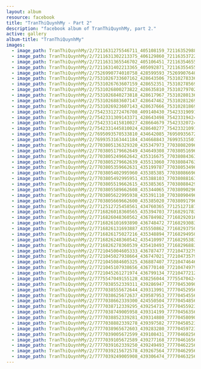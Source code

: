 ```yaml
---
layout: album
resource: facebook
title: "TranThiQuynhMy - Part 2"
description: "facebook album of TranThiQuynhMy, part 2."
active: gallery
album-title: "TranThiQuynhMy"
images:
  - image_path: TranThiQuynhMy/2/7211631275546711_405108159_7211635298879642_1293634090277043777_n.jpg
  - image_path: TranThiQuynhMy/2/7211631302213375_406129860_7211635372212968_4848446225873468237_n.jpg
  - image_path: TranThiQuynhMy/2/7211631365546702_405106451_7211635465546292_8362189491478502333_n.jpg
  - image_path: TranThiQuynhMy/2/7211631402213365_405092871_7211635545546284_84153269269451783_n.jpg
  - image_path: TranThiQuynhMy/2/7526990774010758_428599593_7526990764010759_7056663829470914973_n.jpg
  - image_path: TranThiQuynhMy/2/7531026733607162_428643506_7531027833607052_8352900190738093972_n.jpg
  - image_path: TranThiQuynhMy/2/7531026763607159_428652351_7531027856940383_737008893336260601_n.jpg
  - image_path: TranThiQuynhMy/2/7531026800273822_428635810_7531027970273705_395786202260444992_n.jpg
  - image_path: TranThiQuynhMy/2/7531026840273818_428617967_7531028013607034_5247047724382071556_n.jpg
  - image_path: TranThiQuynhMy/2/7531026883607147_428647462_7531028126940356_8921819531935639476_n.jpg
  - image_path: TranThiQuynhMy/2/7531026923607143_428637666_7531028186940350_8297239345438465766_n.jpg
  - image_path: TranThiQuynhMy/2/7542331272476708_409140430_7542331909143311_3212328306188097138_n.jpg
  - image_path: TranThiQuynhMy/2/7542331309143371_428643498_7542331942476641_4081473119365911549_n.jpg
  - image_path: TranThiQuynhMy/2/7542331415810027_428664679_7542332072476628_3587690818286948458_n.jpg
  - image_path: TranThiQuynhMy/2/7542331445810024_428640277_7542332109143291_3324954355396829660_n.jpg
  - image_path: TranThiQuynhMy/2/7695093570533810_434642085_7695093567200477_3918210845735471262_n.jpg
  - image_path: TranThiQuynhMy/2/7699353163441184_434668843_7699353150107852_9034142394085341103_n.jpg
  - image_path: TranThiQuynhMy/2/7703805136329320_435347973_7703808209662346_5743575238949364193_n.jpg
  - image_path: TranThiQuynhMy/2/7703805179662649_434649308_7703805169662650_1284726985081050900_n.jpg
  - image_path: TranThiQuynhMy/2/7703805249662642_435316675_7703808436328990_3988163355730468842_n.jpg
  - image_path: TranThiQuynhMy/2/7703805279662639_435513060_7703808476328986_4374956369906355633_n.jpg
  - image_path: TranThiQuynhMy/2/7703805359662631_435199787_7703805349662632_6098820511518214521_n.jpg
  - image_path: TranThiQuynhMy/2/7703805402995960_435385385_7703808669662300_1555631938327199418_n.jpg
  - image_path: TranThiQuynhMy/2/7703805492995951_435388103_7703808816328952_4732965654451478213_n.jpg
  - image_path: TranThiQuynhMy/2/7703805519662615_435385365_7703808842995616_896130312088682233_n.jpg
  - image_path: TranThiQuynhMy/2/7703805589662608_435344065_7703809029662264_511709257999722495_n.jpg
  - image_path: TranThiQuynhMy/2/7703805622995938_435391110_7703809049662262_6392683084175079932_n.jpg
  - image_path: TranThiQuynhMy/2/7703805669662600_435385020_7703809179662249_6950194587513997626_n.jpg
  - image_path: TranThiQuynhMy/2/7712512725458561_434760365_7712512718791895_2595657113782627329_n.jpg
  - image_path: TranThiQuynhMy/2/7716826018360565_435394703_7716829178360249_8641816272862771766_n.jpg
  - image_path: TranThiQuynhMy/2/7716826048360562_436784982_7716829201693580_6451381449584880896_n.jpg
  - image_path: TranThiQuynhMy/2/7716826101693890_436748472_7716829308360236_8241516759242280290_n.jpg
  - image_path: TranThiQuynhMy/2/7716826131693887_435550862_7716829375026896_5807747576953611927_n.jpg
  - image_path: TranThiQuynhMy/2/7716826175027216_435348894_7716829495026884_4072989226098536267_n.jpg
  - image_path: TranThiQuynhMy/2/7716826248360542_435410997_7716829538360213_4704588309816208338_n.jpg
  - image_path: TranThiQuynhMy/2/7716826278360539_435410493_7716829688360198_4929980939789963599_n.jpg
  - image_path: TranThiQuynhMy/2/7721045004605333_436787477_7721047327938434_8219792736497326619_n.jpg
  - image_path: TranThiQuynhMy/2/7721045027938664_436747021_7721047357938431_2695379605262165285_n.jpg
  - image_path: TranThiQuynhMy/2/7721045084605325_436887407_7721047464605087_6679382334804997215_n.jpg
  - image_path: TranThiQuynhMy/2/7721045107938656_436770140_7721047497938417_7329478568610932243_n.jpg
  - image_path: TranThiQuynhMy/2/7721045261271974_436799134_7721047721271728_8246264867001101272_n.jpg
  - image_path: TranThiQuynhMy/2/7775547049155128_438256044_7775547042488462_8491488192782102727_n.jpg
  - image_path: TranThiQuynhMy/2/7777038552339311_439286947_7777045309005302_5959542247853274603_n.jpg
  - image_path: TranThiQuynhMy/2/7777038555672644_439313991_7777045295671970_7052008443680245974_n.jpg
  - image_path: TranThiQuynhMy/2/7777038625672637_439587953_7777045455671954_7044975861516229111_n.jpg
  - image_path: TranThiQuynhMy/2/7777038662339300_424550504_7777045485671951_9104768170844578464_n.jpg
  - image_path: TranThiQuynhMy/2/7777038712339295_439254715_7777045592338607_1921531311038151719_n.jpg
  - image_path: TranThiQuynhMy/2/7777038749005958_439314199_7777045635671936_3711627740616732418_n.jpg
  - image_path: TranThiQuynhMy/2/7777038852339281_439314880_7777045809005252_8792856273749035459_n.jpg
  - image_path: TranThiQuynhMy/2/7777038882339278_439397582_7777045852338581_8239627530502678131_n.jpg
  - image_path: TranThiQuynhMy/2/7777038965672603_439283280_7777045972338569_3150046525761022144_n.jpg
  - image_path: TranThiQuynhMy/2/7777039005672599_439108431_7777046025671897_8114585764235439393_n.jpg
  - image_path: TranThiQuynhMy/2/7777039105672589_439277168_7777046165671883_8405650932536753346_n.jpg
  - image_path: TranThiQuynhMy/2/7777039162339250_439249493_7777046225671877_5727898879020031976_n.jpg
  - image_path: TranThiQuynhMy/2/7777039215672578_439267564_7777046295671870_7790412347522211144_n.jpg
  - image_path: TranThiQuynhMy/2/7777039249005908_439306474_7777046325671867_4088611209079429025_n.jpg
---
```

